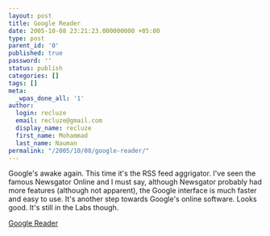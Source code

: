 ```yaml
---
layout: post
title: Google Reader
date: 2005-10-08 23:21:23.000000000 +05:00
type: post
parent_id: '0'
published: true
password: ''
status: publish
categories: []
tags: []
meta:
  _wpas_done_all: '1'
author:
  login: recluze
  email: recluze@gmail.com
  display_name: recluze
  first_name: Mohammad
  last_name: Nauman
permalink: "/2005/10/08/google-reader/"
---
```

Google's awake again. This time it's the RSS feed aggrigator. I've seen the famous Newsgator Online and I must say, although Newsgator probably had more features (although not apparent), the Google interface is much faster and easy to use. It's another step towards Google's online software. Looks good. It's still in the Labs though.

[Google Reader](http://reader.google.com/)

